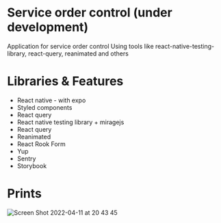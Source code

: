 # Service order control (under development)
Application for service order control 
Using tools like react-native-testing-library, react-query, reanimated and others

# Libraries & Features
- React native - with expo
- Styled components
- React query
- React native testing library + miragejs
- React query
- Reanimated
- React Rook Form
- Yup
- Sentry
- Storybook

# Prints

![Screen Shot 2022-04-11 at 20 43 45](https://user-images.githubusercontent.com/3254949/162851011-130dd9f5-b6b0-46d1-9123-0ba3231afd99.png)
